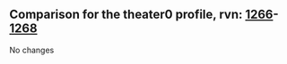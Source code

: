 ## Comparison for the theater0 profile, rvn: [1266](https://github.com/PRO100KatYT/FortniteProfileRevisions/tree/main/profiles/theater0/1266%20theater0.json)-[1268](https://github.com/PRO100KatYT/FortniteProfileRevisions/tree/main/profiles/theater0/1268%20theater0.json)

No changes
